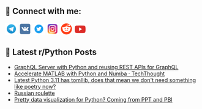 ## 🔎 Connect with me:
[<img src="https://github.com/bullbesh/bullbesh/blob/main/images/Telegram.png" width="32" height="32" />](https://t.me/bullbesh)
[<img src="https://github.com/bullbesh/bullbesh/blob/main/images/VK.png" width="32" height="32" />](https://vk.com/bullbesh)
[<img src="https://github.com/bullbesh/bullbesh/blob/main/images/Twitter.png" width="32" height="32" />](https://twitter.com/bullbesh1)
[<img src="https://github.com/bullbesh/bullbesh/blob/main/images/Instagram.png" width="32" height="32" />](https://www.instagram.com/bullbesh)
[<img src="https://github.com/bullbesh/bullbesh/blob/main/images/Reddit.png" width="32" height="32" />](https://www.reddit.com/user/bullbesh)
[<img src="https://github.com/bullbesh/bullbesh/blob/main/images/YouTube.png" width="32" height="32" />](https://www.youtube.com/channel/UCtfjRs6uzgq5mfm8S06WTcg)

## 📕 Latest r/Python Posts
<!-- BLOG-POST-LIST:START -->
- [GraphQL Server with Python and reusing REST APIs for GraphQL](https://www.reddit.com/r/Python/comments/yi5pmi/graphql_server_with_python_and_reusing_rest_apis/)
- [Accelerate MATLAB with Python and Numba · TechThought](https://www.reddit.com/r/Python/comments/yi42as/accelerate_matlab_with_python_and_numba/)
- [Latest Python 3.11 has tomllib, does that mean we don&#39;t need something like poetry now?](https://www.reddit.com/r/Python/comments/yi0xzn/latest_python_311_has_tomllib_does_that_mean_we/)
- [Russian roulette](https://www.reddit.com/r/Python/comments/yi09ea/russian_roulette/)
- [Pretty data visualization for Python? Coming from PPT and PBI](https://www.reddit.com/r/Python/comments/yi00te/pretty_data_visualization_for_python_coming_from/)
<!-- BLOG-POST-LIST:END -->
